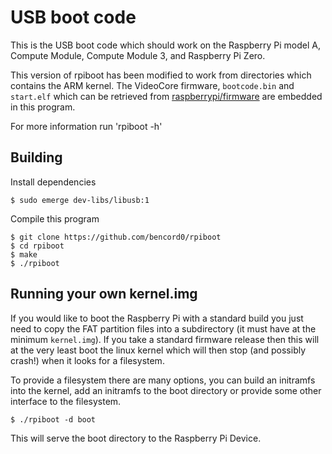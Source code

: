 # USB boot code

This is the USB boot code which should work on the Raspberry Pi model A,
Compute Module, Compute Module 3, and Raspberry Pi Zero.

This version of rpiboot has been modified to work from directories which
contains the ARM kernel. The VideoCore firmware, `bootcode.bin` and `start.elf`
which can be retrieved from [raspberrypi/firmware][1] are embedded in this program.

For more information run 'rpiboot -h'

[1]: https://github.com/raspberrypi/firmware

## Building

Install dependencies

```
$ sudo emerge dev-libs/libusb:1
```

Compile this program
```
$ git clone https://github.com/bencord0/rpiboot
$ cd rpiboot
$ make
$ ./rpiboot
```

## Running your own kernel.img

If you would like to boot the Raspberry Pi with a standard build you just need
to copy the FAT partition files into a subdirectory (it must have at the minimum
`kernel.img`).  If you take a standard firmware release then this will at the
very least boot the linux kernel which will then stop (and possibly crash!) when
it looks for a filesystem.

To provide a filesystem there are many options, you can build an initramfs into
the kernel, add an initramfs to the boot directory or provide some other interface
to the filesystem.

```
$ ./rpiboot -d boot
```

This will serve the boot directory to the Raspberry Pi Device.

